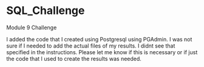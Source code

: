 # SQL_Challenge
Module 9 Challenge 

I added the code that I created using Postgresql using PGAdmin. I was not sure if I needed to add the actual files of my results. I didnt see that specified in the instructions. Please let me know if this is necessary or if just the code that I used to create the results was needed. 

